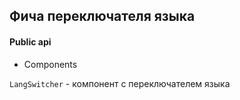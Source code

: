 ## Фича переключателя языка

#### Public api

- Components

`LangSwitcher` - компонент с переключателем языка
